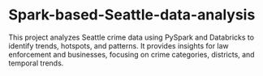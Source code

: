 # Spark-based-Seattle-data-analysis
This project analyzes Seattle crime data using PySpark and Databricks to identify trends, hotspots, and patterns. It provides insights for law enforcement and businesses, focusing on crime categories, districts, and temporal trends.
